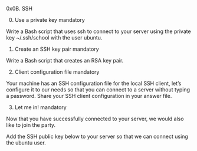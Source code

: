 0x0B. SSH


0. Use a private key
mandatory

Write a Bash script that uses ssh to connect to your server using the private key ~/.ssh/school with the user ubuntu.


1. Create an SSH key pair
mandatory

Write a Bash script that creates an RSA key pair.


2. Client configuration file
mandatory

Your machine has an SSH configuration file for the local SSH client, let’s configure it to our needs so that you can connect to a server without typing a password. Share your SSH client configuration in your answer file.


3. Let me in!
mandatory

Now that you have successfully connected to your server, we would also like to join the party.

Add the SSH public key below to your server so that we can connect using the ubuntu user.
